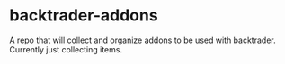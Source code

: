 # backtrader-addons

A repo that will collect and organize addons to be used with backtrader. Currently just collecting items.

